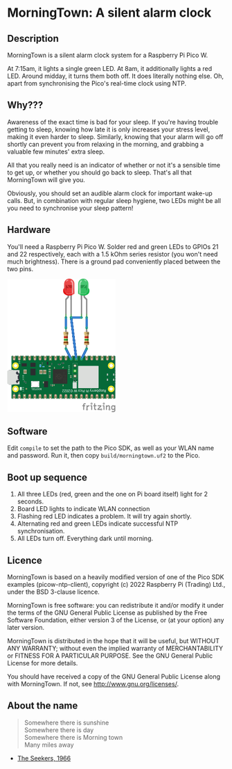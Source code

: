 MorningTown: A silent alarm clock
=================================

Description
-----------

MorningTown is a silent alarm clock system for a Raspberry Pi Pico W.

At 7:15am, it lights a single green LED.  At 8am, it additionally lights a red
LED.  Around midday, it turns them both off.  It does literally nothing else.
Oh, apart from synchronising the Pico's real-time clock using NTP.


Why???
------

Awareness of the exact time is bad for your sleep.  If you're having trouble
getting to sleep, knowing how late it is only increases your stress level,
making it even harder to sleep.  Similarly, knowing that your alarm will go off
shortly can prevent you from relaxing in the morning, and grabbing a valuable
few minutes' extra sleep.

All that you really need is an indicator of whether or not it's a sensible time
to get up, or whether you should go back to sleep.  That's all that MorningTown
will give you.

Obviously, you should set an audible alarm clock for important wake-up calls.
But, in combination with regular sleep hygiene, two LEDs might be all you need
to synchronise your sleep pattern!


Hardware
--------

You'll need a Raspberry Pi Pico W.  Solder red and green LEDs to GPIOs 21 and
22 respectively, each with a 1.5 kOhm series resistor (you won't need much
brightness).  There is a ground pad conveniently placed between the two pins.

![Circuit diagram](circuit.png)

Software
--------

Edit `compile` to set the path to the Pico SDK, as well as your WLAN name and
password.  Run it, then copy `build/morningtown.uf2` to the Pico.


Boot up sequence
----------------

1. All three LEDs (red, green and the one on Pi board itself) light for 2
   seconds.
2. Board LED lights to indicate WLAN connection
3. Flashing red LED indicates a problem.  It will try again shortly.
4. Alternating red and green LEDs indicate successful NTP synchronisation.
5. All LEDs turn off.  Everything dark until morning.


Licence
-------

MorningTown is based on a heavily modified version of one of the Pico SDK
examples (picow-ntp-client), copyright (c) 2022 Raspberry Pi (Trading) Ltd.,
under the BSD 3-clause licence.

MorningTown is free software: you can redistribute it and/or modify it under the
terms of the GNU General Public License as published by the Free Software
Foundation, either version 3 of the License, or (at your option) any later
version.

MorningTown is distributed in the hope that it will be useful, but WITHOUT ANY
WARRANTY; without even the implied warranty of MERCHANTABILITY or FITNESS FOR A
PARTICULAR PURPOSE.  See the GNU General Public License for more details.

You should have received a copy of the GNU General Public License along with
MorningTown.  If not, see <http://www.gnu.org/licenses/>.


About the name
--------------

> Somewhere there is sunshine  
> Somewhere there is day  
> Somewhere there is Morning town  
> Many miles away

- [The Seekers, 1966](https://www.youtube.com/watch?v=lsqNcZ1JqW8)
